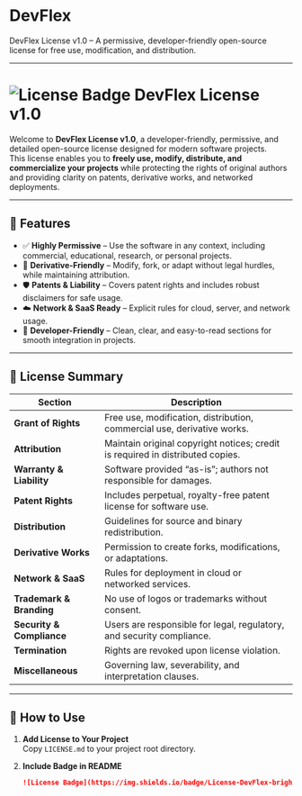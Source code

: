 # DevFlex
DevFlex License v1.0 – A permissive, developer-friendly open-source license for free use, modification, and distribution.

---

# ![License Badge](https://img.shields.io/badge/License-DevFlex-brightgreen) DevFlex License v1.0

Welcome to **DevFlex License v1.0**, a developer-friendly, permissive, and detailed open-source license designed for modern software projects.  
This license enables you to **freely use, modify, distribute, and commercialize your projects** while protecting the rights of original authors and providing clarity on patents, derivative works, and networked deployments.

---

## 🚀 Features

- ✅ **Highly Permissive** – Use the software in any context, including commercial, educational, research, or personal projects.  
- 🔄 **Derivative-Friendly** – Modify, fork, or adapt without legal hurdles, while maintaining attribution.  
- 🛡 **Patents & Liability** – Covers patent rights and includes robust disclaimers for safe usage.  
- ☁️ **Network & SaaS Ready** – Explicit rules for cloud, server, and network usage.  
- 🎨 **Developer-Friendly** – Clean, clear, and easy-to-read sections for smooth integration in projects.  

---

## 📄 License Summary

| Section | Description |
|---------|-------------|
| **Grant of Rights** | Free use, modification, distribution, commercial use, derivative works. |
| **Attribution** | Maintain original copyright notices; credit is required in distributed copies. |
| **Warranty & Liability** | Software provided “as-is”; authors not responsible for damages. |
| **Patent Rights** | Includes perpetual, royalty-free patent license for software use. |
| **Distribution** | Guidelines for source and binary redistribution. |
| **Derivative Works** | Permission to create forks, modifications, or adaptations. |
| **Network & SaaS** | Rules for deployment in cloud or networked services. |
| **Trademark & Branding** | No use of logos or trademarks without consent. |
| **Security & Compliance** | Users are responsible for legal, regulatory, and security compliance. |
| **Termination** | Rights are revoked upon license violation. |
| **Miscellaneous** | Governing law, severability, and interpretation clauses. |

---

## 🔧 How to Use

1. **Add License to Your Project**  
   Copy `LICENSE.md` to your project root directory.  

2. **Include Badge in README**  
   ```markdown
   ![License Badge](https://img.shields.io/badge/License-DevFlex-brightgreen)
